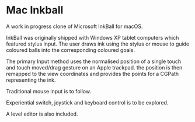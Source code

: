 #  Mac Inkball

A  work in progress clone of Microsoft InkBall for macOS.

InkBall was originally shipped with Windows XP tablet computers which featured stylus input. 
The user draws ink using the stylus or mouse to guide coloured balls into the corresponding  coloured goals.

The primary Input method uses the normalised position of a single touch and touch moved/drag gesture on an Apple trackpad. the position is then remapped to the view coordinates and provides the points for a CGPath representing the ink.

Traditional mouse input is to follow.

Experiential switch, joystick and keyboard control is to be explored. 

A level editor is also included. 
